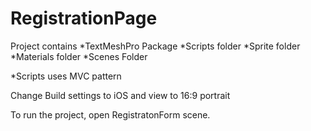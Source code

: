# RegistrationPage


Project contains 
*TextMeshPro Package
*Scripts folder
*Sprite folder 
*Materials folder 
*Scenes Folder 

*Scripts uses MVC pattern

Change Build settings to iOS and view to 16:9 portrait

To run the project, open RegistratonForm scene.